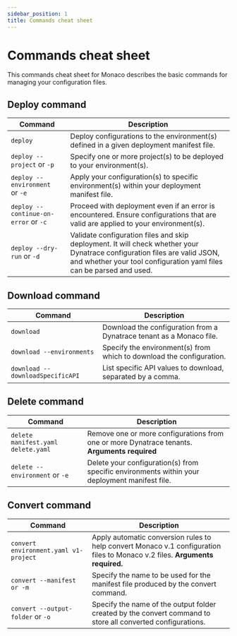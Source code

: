 ```yaml
---
sidebar_position: 1
title: Commands cheat sheet
---
```


# Commands cheat sheet

This commands cheat sheet for Monaco describes the basic commands for managing your configuration files.

## Deploy command

| Command     | Description | 
| ----------- | ----------- | 
| <nobr>`deploy`</nobr> | Deploy configurations to the environment(s) defined in a given deployment manifest file.  |
| <nobr>`deploy --project` or `-p`</nobr>    | Specify one or more project(s) to be deployed to your environment(s). |
| <nobr>`deploy --environment` or `-e`</nobr>    | Apply your configuration(s) to specific environment(s) within your deployment manifest file.  |
| <nobr>`deploy --continue-on-error` or `-c`</nobr>    | Proceed with deployment even if an error is encountered. Ensure configurations that are valid are applied to your environment(s).  |
| <nobr>`deploy --dry-run` or `-d`</nobr>    | Validate configuration files and skip deployment. It will check whether your Dynatrace configuration files are valid JSON, and whether your tool configuration yaml files can be parsed and used.  |

## Download command

| Command     | Description | 
| ----------- | ----------- | 
| <nobr>`download`</nobr> | Download the configuration from a Dynatrace tenant as a Monaco file.  |
| <nobr>`download --environments`</nobr>    | Specify the environment(s) from which to download the configuration. |
| <nobr>`download --downloadSpecificAPI`</nobr>    | List specific API values to download, separated by a comma.  |

## Delete command

| Command     | Description | 
| ----------- | ----------- | 
| <nobr>`delete manifest.yaml delete.yaml`</nobr> | Remove one or more configurations from one or more Dynatrace tenants.  **Arguments required**|
| <nobr>`delete --environment` or `-e`</nobr>    | Delete your configuration(s) from specific environments within your deployment manifest file. |

## Convert command

| Command     | Description | 
| ----------- | ----------- | 
| <nobr>`convert environment.yaml v1-project`</nobr> | Apply automatic conversion rules to help convert Monaco v.1 configuration files to Monaco v.2 files. **Arguments required.** |
| <nobr>`convert --manifest or -m`</nobr>    | Specify the name to be used for the manifest file produced by the convert command.|
| <nobr>`convert --output-folder` or `-o`</nobr>    | Specify the name of the output folder created by the convert command to store all converted configurations.|